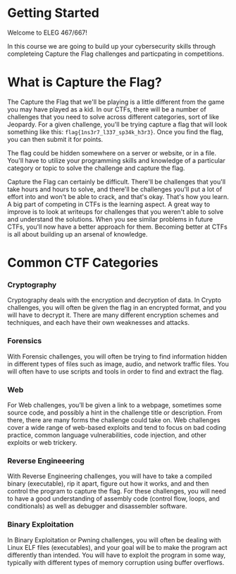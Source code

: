 # Getting Started
Welcome to ELEG 467/667!

In this course we are going to build up your cybersecurity skills through completeing Capture the Flag challenges and particpating in competitions.


# What is Capture the Flag?
The Capture the Flag that we'll be playing is a little different from the game you may have played as a kid. In our CTFs, there will be a number of challenges that you need to solve across different categories, sort of like Jeopardy. For a given challenge, you'll be trying capture a flag that will look something like this: ```flag{1ns3r7_l337_sp34k_h3r3}```. Once you find the flag, you can then submit it for points.

The flag could be hidden somewhere on a server or website, or in a file. You'll have to utilize your programming skills and knowledge of a particular category or topic to solve the challenge and capture the flag.

Capture the Flag can certainly be difficult. There'll be challenges that you'll take hours and hours to solve, and there'll be challenges you'll put a lot of effort into and won't be able to crack, and that's okay. That's how you learn. A big part of competing in CTFs is the learning aspect. A great way to improve is to look at writeups for challenges that you weren't able to solve and understand the solutions. When you see similar problems in future CTFs, you'll now have a better approach for them. Becoming better at CTFs is all about building up an arsenal of knowledge.


# Common CTF Categories
### Cryptography
Cryptography deals with the encryption and decryption of data. In Crypto challenges, you will often be given the flag in an encrypted format, and you will have to decrypt it. There are many different encryption schemes and techniques, and each have their own weaknesses and attacks.


### Forensics
With Forensic challenges, you will often be trying to find information hidden in different types of files such as image, audio, and network traffic files. You will often have to use scripts and tools in order to find and extract the flag.


### Web
For Web challenges, you’ll be given a link to a webpage, sometimes some source code, and possibly a hint in the challenge title or description. From there, there are many forms the challenge could take on. Web challenges cover a wide range of web-based exploits and tend to focus on bad coding practice, common language vulnerabilities, code injection, and other exploits or web trickery.


### Reverse Engineeering
With Reverse Engineering challenges, you will have to take a compiled binary (executable), rip it apart, figure out how it works, and and then control the program to capture the flag. For these challenges, you will need to have a good understanding of assembly code (control flow, loops, and conditionals) as well as debugger and disassembler software.


### Binary Exploitation
In Binary Exploitation or Pwning challenges, you will often be dealing with Linux ELF files (executables), and your goal will be to make the program act differently than intended. You will have to exploit the program in some way, typically with different types of memory corruption using buffer overflows.
